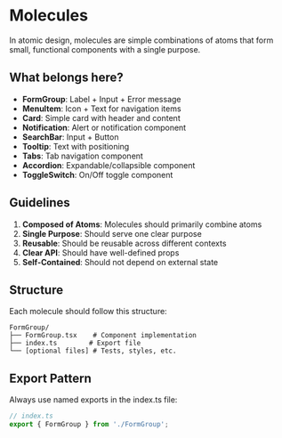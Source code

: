 # Molecules

In atomic design, molecules are simple combinations of atoms that form small, functional components with a single purpose.

## What belongs here?

- **FormGroup**: Label + Input + Error message
- **MenuItem**: Icon + Text for navigation items
- **Card**: Simple card with header and content
- **Notification**: Alert or notification component
- **SearchBar**: Input + Button
- **Tooltip**: Text with positioning
- **Tabs**: Tab navigation component
- **Accordion**: Expandable/collapsible component
- **ToggleSwitch**: On/Off toggle component

## Guidelines

1. **Composed of Atoms**: Molecules should primarily combine atoms
2. **Single Purpose**: Should serve one clear purpose
3. **Reusable**: Should be reusable across different contexts
4. **Clear API**: Should have well-defined props
5. **Self-Contained**: Should not depend on external state

## Structure

Each molecule should follow this structure:

```
FormGroup/
├── FormGroup.tsx    # Component implementation
├── index.ts        # Export file
└── [optional files] # Tests, styles, etc.
```

## Export Pattern

Always use named exports in the index.ts file:

```typescript
// index.ts
export { FormGroup } from './FormGroup';
```